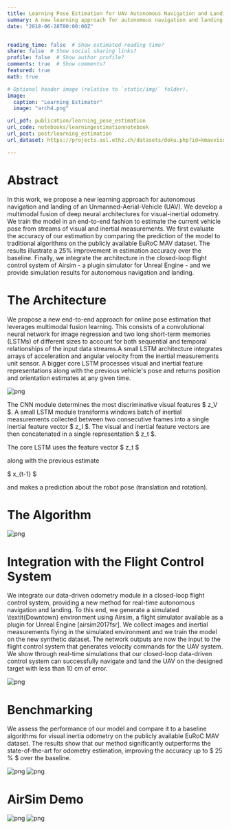 ```yaml
---
title: Learning Pose Estimation for UAV Autonomous Navigation and Landing Using Visual-Inertial Sensor Data
summary: A new learning approach for autonomous navigation and landing of an Unmanned-Aerial-Vehicle (UAV). We develop a multimodal fusion of deep neural architectures for visual-inertial odometry, and we train the model in an end-to-end fashion to estimate the current vehicle pose from streams of visual and inertial measurements.
date: "2018-06-28T00:00:00Z"


reading_time: false  # Show estimated reading time?
share: false  # Show social sharing links?
profile: false  # Show author profile?
comments: true  # Show comments?
featured: true
math: true

# Optional header image (relative to `static/img/` folder).
image: 
  caption: "Learning Estimator"
  image: "arch4.png"

url_pdf: publication/learning_pose_estimation
url_code: notebooks/learningestimationnotebook
url_post: post/learning_estimation
url_dataset: https://projects.asl.ethz.ch/datasets/doku.php?id=kmavvisualinertialdatasets

---
```

# Abstract

In this work, we propose a new learning approach for autonomous navigation and landing of an Unmanned-Aerial-Vehicle (UAV). We develop a multimodal fusion of deep neural architectures for visual-inertial odometry. We train the model in an end-to-end fashion to estimate the current vehicle pose from streams of visual and inertial measurements.
We first evaluate the accuracy of our estimation by comparing the prediction of the model to traditional algorithms on the publicly available EuRoC MAV dataset. The results illustrate a $25 \%$ improvement in estimation accuracy over the baseline. Finally, we integrate the architecture in the closed-loop flight control system of Airsim - a plugin simulator for Unreal Engine - and we provide simulation results for autonomous navigation and landing.

# The Architecture

We propose a new end-to-end approach for online pose estimation that leverages multimodal fusion learning. This consists of a convolutional neural network for image regression and two long short-term memories (LSTMs) of different sizes to account for both sequential and temporal relationships of the input data streams.A small LSTM architecture integrates arrays of acceleration and angular velocity from the inertial measurements unit sensor. A bigger core LSTM processes visual and inertial feature representations along with the previous vehicle's pose and returns position and orientation estimates at any given time.

![png](./arch.png)

 The CNN module determines the most discriminative visual features $ z_V $. A small LSTM module transforms windows batch of inertial measurements collected between two consecutive frames into a single inertial feature vector $ z_I $. The visual and inertial feature vectors are then concatenated in a single representation $ z_t $. 
 
 The core LSTM uses the feature vector  $ z_t $

along with the previous estimate 

$ x_{t-1} $ 

and makes a prediction about the robot pose (translation and rotation).

# The Algorithm

![png](./algorithm.png)

# Integration with the Flight Control System

We integrate our data-driven odometry module in a closed-loop flight control system, providing a new method for real-time autonomous navigation and landing. To this end, we generate a simulated \textit{Downtown} environment using Airsim, a flight simulator available as a plugin for Unreal Engine [airsim2017fsr]. We collect images and inertial measurements flying in the simulated environment and we train the model on the new synthetic dataset. The network outputs are now the input to the flight control system that generates velocity commands for the UAV system. We  show through real-time simulations that our closed-loop data-driven control system can successfully navigate and land the UAV on the designed target with less than $10$ cm of error.

![png](./controlsys.png)

# Benchmarking

 We assess the performance of our model and compare it to a baseline algorithms for visual inertia odometry on the publicly available EuRoC MAV dataset. The results show that our method significantly outperforms the state-of-the-art for odometry estimation, improving the accuracy up to $ 25 \% $ over the baseline.

![png](./comp.png)
![png](./table.png)

# AirSim Demo

![png](./arsimintegration.png)
![png](./aisim.png)

